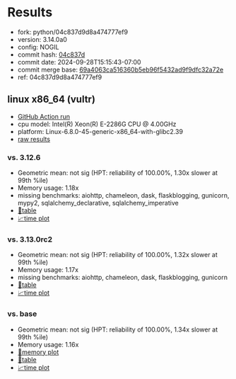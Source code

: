 # Results

- fork: python/04c837d9d8a474777ef9
- version: 3.14.0a0
- config: NOGIL
- commit hash: [04c837d](https://github.com/python/cpython/commit/04c837d)
- commit date: 2024-09-28T15:15:43-07:00
- commit merge base: [69a4063ca516360b5eb96f5432ad9f9dfc32a72e](https://github.com/python/cpython/commit/69a4063ca516360b5eb96f5432ad9f9dfc32a72e)
- ref: 04c837d9d8a474777ef9

## linux x86_64 (vultr)

- [GitHub Action run](https://github.com/facebookexperimental/free-threading-benchmarking/actions/runs/11088043721)
- cpu model: Intel(R) Xeon(R) E-2286G CPU @ 4.00GHz
- platform: Linux-6.8.0-45-generic-x86_64-with-glibc2.39
- [raw results](bm-20240928-vultr-x86_64-python-04c837d9d8a474777ef9-3.14.0a0-04c837d.json)

### vs. 3.12.6

- Geometric mean: not sig (HPT: reliability of 100.00%, 1.30x slower at 99th %ile)
- Memory usage: 1.18x
- missing benchmarks: aiohttp, chameleon, dask, flaskblogging, gunicorn, mypy2, sqlalchemy_declarative, sqlalchemy_imperative
- [📄table](bm-20240928-vultr-x86_64-python-04c837d9d8a474777ef9-3.14.0a0-04c837d-vs-3.12.6.md)
- [📈time plot](bm-20240928-vultr-x86_64-python-04c837d9d8a474777ef9-3.14.0a0-04c837d-vs-3.12.6.svg)

### vs. 3.13.0rc2

- Geometric mean: not sig (HPT: reliability of 100.00%, 1.32x slower at 99th %ile)
- Memory usage: 1.17x
- missing benchmarks: aiohttp, chameleon, dask, flaskblogging, gunicorn
- [📄table](bm-20240928-vultr-x86_64-python-04c837d9d8a474777ef9-3.14.0a0-04c837d-vs-3.13.0rc2.md)
- [📈time plot](bm-20240928-vultr-x86_64-python-04c837d9d8a474777ef9-3.14.0a0-04c837d-vs-3.13.0rc2.svg)

### vs. base

- Geometric mean: not sig (HPT: reliability of 100.00%, 1.34x slower at 99th %ile)
- Memory usage: 1.16x
- [🧠memory plot](bm-20240928-vultr-x86_64-python-04c837d9d8a474777ef9-3.14.0a0-04c837d-vs-base-mem.svg)
- [📄table](bm-20240928-vultr-x86_64-python-04c837d9d8a474777ef9-3.14.0a0-04c837d-vs-base.md)
- [📈time plot](bm-20240928-vultr-x86_64-python-04c837d9d8a474777ef9-3.14.0a0-04c837d-vs-base.svg)

